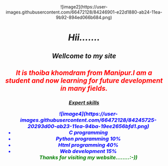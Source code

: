 <center>![image2](https://user-images.githubusercontent.com/66472128/84246901-e22d1880-ab24-11ea-9b92-894ed066b684.png)</center>
<html>
 <body>
  <center>
 <i>  <h1>Hii…….</h1><h2>Wellcome to my site</h2>
  
  
  
  
  
  
<font color="red"><h2>It is thoiba khomdram from Manipur.I am a student and now  learning for future development in many fields.</h2>
</font><b><h3><u>Expert skills<br></u>
 <ul type="disc">
<font color="blue">
 ![image4](https://user-images.githubusercontent.com/66472128/84245725-20293d00-ab23-11ea-94ba-19ee2656bfd1.png)
 <li>C  programming 
  <br>
 
<li>Python programming
 10%
 <br>
<li>Html programming
 40%
 <br>
<li>Web development
 15%
 <br>
<font color="green"><i>Thanks for visiting my website……..:-))</i></font>

